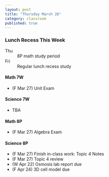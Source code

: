 ```yaml
---
layout: post
title: "Thursday March 26"
category: classroom
published: true
---
```

<div class="alert alert-info" role="alert">
<h3>Lunch Recess This Week</h3>
<dl>
  <dt>Thu</dt>
  <dd>8P math study period</dd>
  <dt>Fri</dt>
  <dd>Regular lunch recess study</dd>
</dl>
</div>

#### Math 7W
* (F Mar 27) Unit Exam

#### Science 7W
* TBA

#### Math 8P
* (F Mar 27) Algebra Exam

#### Science 8P
* (F Mar 27) Finish in-class work: Topic 4 Notes
* (F Mar 27) Topic 4 review
* (W Apr 22) Osmosis lab report due
* (F Apr 24) 3D cell model due

